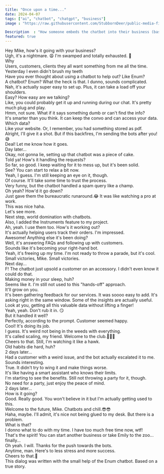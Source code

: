 ```yaml
---
title: "Once upon a time..."
date: 2024-04-07
tags: ["ai", "chatbot", "chatgpt", "business"]
image : "https://raw.githubusercontent.com/StubbornDeer/public-media-files/main/media/business-is-hard.jpg"

Description  : "How someone embeds the chatbot into their business (based on a true story)"
featured: true
---
```


<div class="convo me"><span>Hey Mike, how's it going with your business?</span></div>

<div class="convo them"><span>Ugh, it's a nightmare. 😩 I'm swamped and totally exhausted. 🤔</span></div>

<div class="convo me"><span>Why</span></div>

<div class="convo them"><span>Users, customers, clients they all want something from me all the time. Yesterday I even didn't brush my teeth</span></div>

<div class="convo me"><span>Have you ever thought about using a chatbot to help out? Like Enum?</span></div>

<div class="convo them"><span>A chatbot? Enum? What the heck is that. I dunno, sounds complicated.</span></div>

<div class="convo me"><span>Nah, it's actually super easy to set up. Plus, it can take a load off your shoulders.</span></div>

<div class="convo them"><span>Easy? How easy are we talking?</span></div>

<div class="convo me"><span>Like, you could probably get it up and running during our chat. It's pretty much plug and play.</span></div>

<div class="convo them"><span>Hmm, not sure. What if it says something dumb or can't find the info?</span></div>

<div class="convo me"><span>It's smarter than you think. It can keep the convo and can access your data.</span></div>

<div class="convo them"><span>Which data?</span></div>

<div class="convo me"><span>Like your website. Or, I remember, you had something stored as pdf.</span></div>

<div class="convo them"><span>Alright, I'll give it a shot. But if this backfires, I'm sending the bots after you!😅</span></div>

<div class="convo me"><span>Deal! Let me know how it goes.</span></div>

<div class="convo divider">Day later...</div>

<div class="convo them"><span>Okay, not gonna lie, setting up that chatbot was a piece of cake.</span></div>

<div class="convo me"><span>Told ya! How's it handling the requests?</span></div>

<div class="convo them"><span>So far, so good. I keep waiting for it to mess up, but it's been solid.</span></div>

<div class="convo me"><span>See? You can start to relax a bit now.</span></div>

<div class="convo them"><span>Yeah, I guess. I'm still keeping an eye on it, though.</span></div>

<div class="convo me"><span>Of course. It'll take some time to trust the process.</span></div>

<div class="convo them"><span>Very funny, but the chatbot handled a spam query like a champ.</span></div>

<div class="convo me"><span>Oh yeah? How'd it go down?</span></div>

<div class="convo them"><span>Just gave them the bureaucratic runaround.😂 It was like watching a pro at work.</span></div>

<div class="convo me"><span>This was nice haha.</span></div>

<div class="convo them"><span>Let's see more.</span></div>

<div class="convo me"><span>Next step, world domination with chatbots.</span></div>

<div class="convo them"><span>Also, I added the Instruments feature to my project.</span></div>

<div class="convo me"><span>Ah, yeah. I use them too. How's it working out?</span></div>

<div class="convo them"><span>It's actually helping users track their orders. I'm impressed.</span></div>

<div class="convo me"><span>Awesome! Anything else it's been doing?</span></div>

<div class="convo them"><span>Well, it's answering FAQs and following up with customers.</span></div>

<div class="convo me"><span>Sounds like it's becoming your right-hand bot.</span></div>

<div class="convo them"><span>Yeah, it's freeing up my time. I'm not ready to throw a parade, but it's cool.</span></div>

<div class="convo me"><span>Small victories, Mike. Small victories.</span></div>

<div class="convo divider">Next day...</div>

<div class="convo them"><span>F! The chatbot just upsold a customer on an accessory. I didn't even know it could do that.</span></div>

<div class="convo me"><span>Making money in your sleep, huh?</span></div>

<div class="convo them"><span>Seems like it. I'm still not used to this "hands-off" approach.</span></div>

<div class="convo me"><span>It'll grow on you. </span></div>

<div class="convo them"><span>It's been gathering feedback for our services. It was soooo easy to add. It's asking right in the same window. Some of the insights are actually useful.</span></div>

<div class="convo me"><span>Look at you, getting all this valuable data without lifting a finger!</span></div>

<div class="convo them"><span>Yeah, yeah. Don't rub it in. 😏</span></div>

<div class="convo me"><span>But it handled it well?</span></div>

<div class="convo them"><span>Perfectly, according to the prompt. Customer seemed happy.</span></div>

<div class="convo me"><span>Cool! It's doing its job.</span></div>

<div class="convo them"><span>I guess. It's weird not being in the weeds with everything.</span></div>

<div class="convo me"><span>It's called scaling, my friend. Welcome to the club.🍻🍻🍻</span></div>

<div class="convo them"><span>Cheers to that. Still, I'm watching it like a hawk.</span></div>

<div class="convo me"><span>Old habits die hard, huh?</span></div>

<div class="convo divider">2 days later...</div>

<div class="convo them"><span>Had a customer with a weird issue, and the bot actually escalated it to me.</span></div>

<div class="convo me"><span>Sounds interesting.</span></div>

<div class="convo them"><span>True. It didn't try to wing it and make things worse.</span></div>

<div class="convo me"><span>It's like having a smart assistant who knows their limits.</span></div>

<div class="convo them"><span>I'm starting to see the benefits. Still not throwing a party for it, though.</span></div>

<div class="convo me"><span>No need for a party, just enjoy the peace of mind.</span></div>

<div class="convo divider">2 days later...</div>

<div class="convo me"><span>How is it going?</span></div>

<div class="convo them"><span>Good. Really good. You won't believe in it but I'm actually getting used to this.</span></div>

<div class="convo me"><span>Welcome to the future, Mike. Chatbots and chill.😎😎</span></div>

<div class="convo them"><span>Haha, maybe. I'll admit, it's nice not being glued to my desk. But there is a problem.</span></div>

<div class="convo me"><span>What is that?</span></div>

<div class="convo them"><span>I donno what to do with my time. I have too much free time now, wtf!</span></div>

<div class="convo me"><span>That's the spirit! You can start another business or take Emily to the zoo... finally...</span></div>

<div class="convo them"><span>Oh yeah. I will. Thanks for the push towards the bots.</span></div>

<div class="convo me"><span>Anytime, man. Here's to less stress and more success.</span></div>

<div class="convo them"><span>Cheers to that.🥂</span></div>

<div class="convo note">This dialog was written with the small help of the Enum chatbot. Based on a true story.</div>
